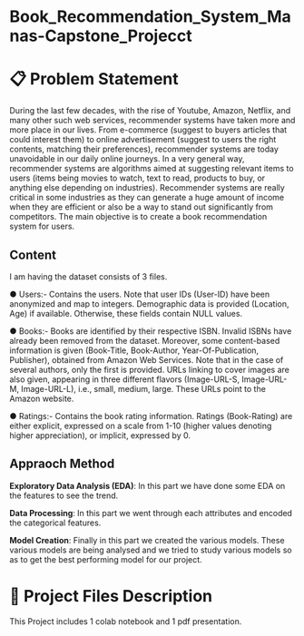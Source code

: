 # Book_Recommendation_System_Manas-Capstone_Projecct

# 📋 Problem Statement
During the last few decades, with the rise of Youtube, Amazon, Netflix, and many other such web services, recommender systems have taken more and more place in our lives. From e-commerce (suggest to buyers articles that could interest them) to online advertisement (suggest to users the right contents, matching their preferences), recommender systems are today unavoidable in our daily online journeys. In a very general way, recommender systems are algorithms aimed at suggesting relevant items to users (items being movies to watch, text to read, products to buy, or anything else depending on industries). Recommender systems are really critical in some industries as they can generate a huge amount of income when they are efficient or also be a way to stand out significantly from competitors. The main objective is to create a book recommendation system for users.
## Content
I am having the dataset consists of 3 files.

●  Users:- Contains the users. Note that user IDs (User-ID) have been anonymized and map to integers. Demographic data is provided (Location, Age) if available. Otherwise, these fields contain NULL values.

● Books:- Books are identified by their respective ISBN. Invalid ISBNs have already been removed from the dataset. Moreover, some content-based information is given (Book-Title, Book-Author, Year-Of-Publication, Publisher), obtained from Amazon Web Services. Note that in the case of several authors, only the first is provided. URLs linking to cover images are also given, appearing in three different flavors (Image-URL-S, Image-URL-M, Image-URL-L), i.e., small, medium, large. These URLs point to the Amazon website.

● Ratings:- Contains the book rating information. Ratings (Book-Rating) are either explicit, expressed on a scale from 1-10 (higher values denoting higher appreciation), or implicit, expressed by 0.
## Appraoch Method
**Exploratory Data Analysis (EDA)**: In this part we have done some EDA on the features to see the trend.

**Data Processing**: In this part we went through each attributes and encoded the categorical features.

**Model Creation**: Finally in this part we created the various models. These various models are being analysed and we tried to study various models so as to get the best performing model for our project.
# 💾 Project Files Description
This Project includes 1 colab notebook and 1 pdf presentation.
